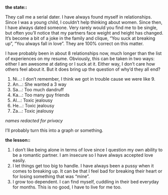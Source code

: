 **the state::**

They call me a serial dater. I have always found myself in relationships. Since I was a young child, I couldn’t help thinking about women. Since then, I have always dated someone. Very rarely would you find me to be single, but often you’ll notice that my partners face weight and height has changed. It’s become a bit of a joke in the family and clique, “You suck at breaking up”, “You always fall in love”. They are 100% correct on this matter.

  

I have probably been in about 8 relationships now, much longer than the list of experiences on my resume. Obviously, this can be taken in two ways: either I am awesome at dating or I suck at it. Either way, I don’t care how others feel about it. But it does bring up the question of why’d they all end?

  

1. Ni...: I don’t remember, I think we got in trouble cause we were like 9.
2. An...: She wanted a 3 way
3. Sa...: Too much dandruff
4. Ka...: Too many guy friends
5. Al...: Toxic jealousy
6. He...: Toxic jealousy
7. Za...: Toxic jealousy

*names redacted for privacy*

I’ll probably turn this into a graph or something. 

  

  

**the lesson::**

1. I don’t like being alone in terms of love since I question my own ability to be a romantic partner. I am insecure so I have always accepted love easily.
2. I let things get too big to handle. I have always been a pussy when it comes to breaking up. It can be that I feel bad for breaking their heart or for losing something that was “mine”.
3. I grow too dependent. I can find myself, cuddling in their bed everyday for months. This is no good, I have to live for me too.